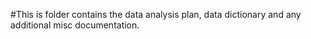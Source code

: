 #This is folder contains the data analysis plan, data dictionary and any additional misc documentation.  
